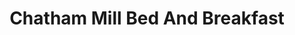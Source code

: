 ---
title: "Chatham Mill Bed And Breakfast"
address: "Chatham Mill, Armoy, Ballymoney, Co. Antrim, BT53 8TH"
tel: "0845 080 5104"
county: "Antrim"
category: "Hotels"
type: "Content"
lat: "055.1223470000"
lng: "-006.3637800000"
---